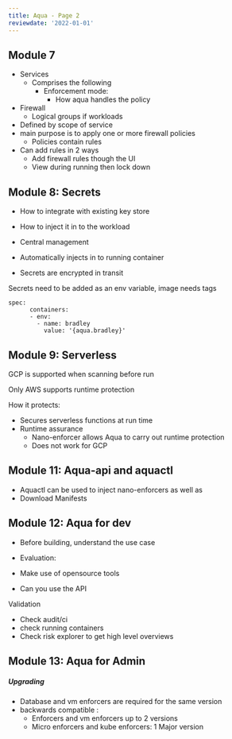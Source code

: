 ```yaml
---
title: Aqua - Page 2
reviewdate: '2022-01-01'
---
```


Module 7
--------

* Services
    * Comprises the following
        * Enforcement mode:
            * How aqua handles the policy
* Firewall
    * Logical groups if workloads
* Defined by scope of service
* main purpose is to apply one or more firewall policies
    * Policies contain rules
* Can add rules in 2 ways
    * Add firewall rules though the UI
    * View during running then lock down

Module 8: Secrets
-----------------

* How to integrate with existing key store
* How to inject it in to the workload

* Central management
* Automatically injects in to running container
* Secrets are encrypted in transit

Secrets need to be added as an env variable, image needs tags

    spec:
          containers:
          - env:
            - name: bradley
              value: '{aqua.bradley}'

Module 9: Serverless
--------------------

GCP is supported when scanning before run

Only AWS supports runtime protection

How it protects:

* Secures serverless functions at run time
* Runtime assurance
    * Nano-enforcer allows Aqua to carry out runtime protection
    * Does not work for GCP

Module 11: Aqua-api and aquactl
--------------------------------

* Aquactl can be used to inject nano-enforcers as well as
* Download Manifests

Module 12: Aqua for dev
-----------------------

* Before building, understand the use case

* Evaluation:
* Make use of opensource tools
* Can you use the API

Validation

* Check audit/ci
* check running containers
* Check risk explorer to get high level overviews

Module 13: Aqua for Admin
-------------------------

##### Upgrading

* Database and vm enforcers are required for the same version
* backwards compatible :
    * Enforcers and vm enforcers up to 2 versions
    * Micro enforcers and kube enforcers: 1 Major version
